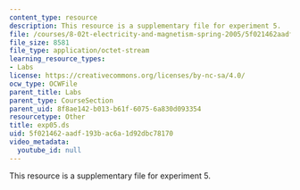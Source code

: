```yaml
---
content_type: resource
description: This resource is a supplementary file for experiment 5.
file: /courses/8-02t-electricity-and-magnetism-spring-2005/5f021462aadf193bac6a1d92dbc78170_exp05.ds
file_size: 8581
file_type: application/octet-stream
learning_resource_types:
- Labs
license: https://creativecommons.org/licenses/by-nc-sa/4.0/
ocw_type: OCWFile
parent_title: Labs
parent_type: CourseSection
parent_uid: 8f8ae142-b013-b61f-6075-6a830d093354
resourcetype: Other
title: exp05.ds
uid: 5f021462-aadf-193b-ac6a-1d92dbc78170
video_metadata:
  youtube_id: null
---
```

This resource is a supplementary file for experiment 5.